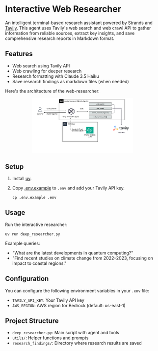 # Interactive Web Researcher

An intelligent terminal-based research assistant powered by Strands and [Tavily](https://www.tavily.com/). This agent uses Tavily's web search and web crawl API to gather information from reliable sources, extract key insights, and save comprehensive research reports in Markdown format.

## Features

- Web search using Tavily API
- Web crawling for deeper research
- Research formatting with Claude 3.5 Haiku
- Save research findings as markdown files (when needed)

Here's the architecture of the web-researcher:

<div style="text-align:center">
    <img src="../assets/architecture_interactive.png" width="65%" />
</div>

## Setup

1. Install [uv](https://docs.astral.sh/uv/getting-started/installation/).

2. Copy [.env.example](./.env.example) to `.env` and add your Tavily API key.
   ```
   cp .env.example .env
   ```

## Usage

Run the interactive researcher:

```
uv run deep_researcher.py
```

Example queries:

- "What are the latest developments in quantum computing?"
- "Find recent studies on climate change from 2022–2023, focusing on impact to coastal regions."

## Configuration

You can configure the following environment variables in your `.env` file:

- `TAVILY_API_KEY`: Your Tavily API key
- `AWS_REGION`: AWS region for Bedrock (default: us-east-1)

## Project Structure

- `deep_researcher.py`: Main script with agent and tools
- `utils/`: Helper functions and prompts
- `research_findings/`: Directory where research results are saved
